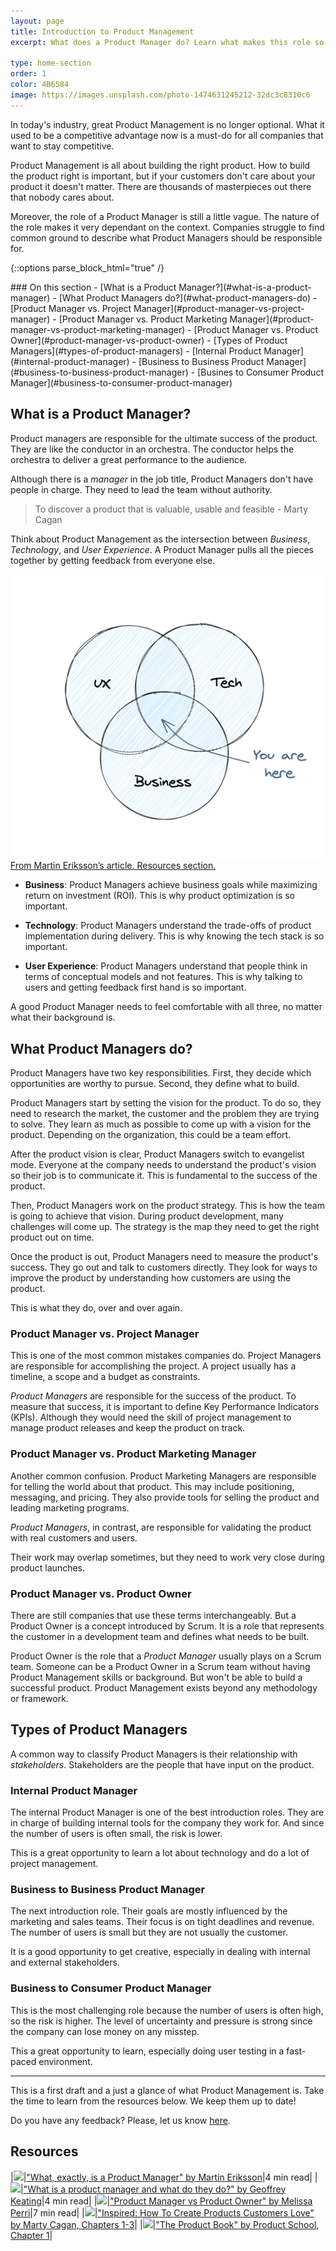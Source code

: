 ```yaml
---
layout: page
title: Introduction to Product Management
excerpt: What does a Product Manager do? Learn what makes this role so unique.

type: home-section
order: 1
color: 4B6584
image: https://images.unsplash.com/photo-1474631245212-32dc3c8310c6
---
```


In today's industry, great Product Management is no longer optional. What it used to be a competitive advantage now is a must-do for all companies that want to stay competitive.

Product Management is all about building the right product. How to build the product right is important, but if your customers don't care about your product it doesn't matter. There are thousands of masterpieces out there that nobody cares about.

Moreover, the role of a Product Manager is still a little vague. The nature of the role makes it very dependant on the context. Companies struggle to find common ground to describe what Product Managers should be responsible for.

{::options parse_block_html="true" /}
<div class="table-of-content">
### On this section
- [What is a Product Manager?](#what-is-a-product-manager)
- [What Product Managers do?](#what-product-managers-do)
	- [Product Manager vs. Project Manager](#product-manager-vs-project-manager)
	- [Product Manager vs. Product Marketing Manager](#product-manager-vs-product-marketing-manager)
	- [Product Manager vs. Product Owner](#product-manager-vs-product-owner)
- [Types of Product Managers](#types-of-product-managers)
  - [Internal Product Manager](#internal-product-manager)
  - [Business to Business Product Manager](#business-to-business-product-manager)
  - [Busines to Consumer Product Manager](#business-to-consumer-product-manager)
<!-- - [The Product Manager's DNA](#the-product-managers-DNA) -->

</div>

## What is a Product Manager?

Product managers are responsible for the ultimate success of the product. They are like the conductor in an orchestra. The conductor helps the orchestra to deliver a great performance to the audience.

Although there is a *manager* in the job title, Product Managers don't have people in charge. They need to lead the team without authority.

> To discover a product that is valuable, usable and feasible - Marty Cagan

Think about Product Management as the intersection between *Business*, *Technology*, and *User Experience*. A Product Manager pulls all the pieces together by getting feedback from everyone else.

![](images/what_is_a_product_manager.png "The intersection between business, technology, and user experience")
<span>[From Martin Eriksson’s article. Resources section.](#resources)</span>

* **Business**: Product Managers achieve business goals while maximizing return on investment (ROI). This is why product optimization is so important.

* **Technology**: Product Managers understand the trade-offs of product implementation during delivery. This is why knowing the tech stack is so important.

* **User Experience**: Product Managers understand that people think in terms of conceptual models and not features. This is why talking to users and getting feedback first hand is so important.

A good Product Manager needs to feel comfortable with all three, no matter what their background is.

## What Product Managers do?

Product Managers have two key responsibilities. First, they decide which opportunities are worthy to pursue. Second, they define what to build.

Product Managers start by setting the vision for the product. To do so, they need to research the market, the customer and the problem they are trying to solve. They learn as much as possible to come up with a vision for the product. Depending on the organization, this could be a team effort.

After the product vision is clear, Product Managers switch to evangelist mode. Everyone at the company needs to understand the product's vision so their job is to communicate it. This is fundamental to the success of the product.

Then, Product Managers work on the product strategy. This is how the team is going to achieve that vision. During product development, many challenges will come up. The strategy is the map they need to get the right product out on time.

Once the product is out, Product Managers need to measure the product's success. They go out and talk to customers directly. They look for ways to improve the product by understanding how customers are using the product.

This is what they do, over and over again.

### Product Manager vs. Project Manager

This is one of the most common mistakes companies do. Project Managers are responsible for accomplishing the project. A project usually has a timeline, a scope and a budget as constraints.

*Product Managers* are responsible for the success of the product. To measure that success, it is important to define Key Performance Indicators (KPIs). Although they would need the skill of project management to manage product releases and keep the product on track.

### Product Manager vs. Product Marketing Manager

Another common confusion. Product Marketing Managers are responsible for telling the world about that product. This may include positioning, messaging, and pricing. They also provide tools for selling the product and leading marketing programs.

*Product Managers*, in contrast, are responsible for validating the product with real customers and users.

Their work may overlap sometimes, but they need to work very close during product launches.

### Product Manager vs. Product Owner

There are still companies that use these terms interchangeably. But a Product Owner is a concept introduced by Scrum. It is a role that represents the customer in a development team and defines what needs to be built. 

Product Owner is the role that a *Product Manager* usually plays on a Scrum team. Someone can be a Product Owner in a Scrum team without having Product Management skills or background. But won't be able to build a successful product. Product Management exists beyond any methodology or framework.

## Types of Product Managers

A common way to classify Product Managers is their relationship with *stakeholders*. Stakeholders are the people that have input on the product.

### Internal Product Manager

The internal Product Manager is one of the best introduction roles.  They are in charge of building internal tools for the company they work for. And since the number of users is often small, the risk is lower.

This is a great opportunity to learn a lot about technology and do a lot of project management.

### Business to Business Product Manager

The next introduction role. Their goals are mostly influenced by the marketing and sales teams. Their focus is on tight deadlines and revenue. The number of users is small but they are not usually the customer.

It is a good opportunity to get creative, especially in dealing with internal and external stakeholders.

### Business to Consumer Product Manager

This is the most challenging role because the number of users is often high, so the risk is higher. The level of uncertainty and pressure is strong since the company can lose money on any misstep.

This a great opportunity to learn, especially doing user testing in a fast-paced environment.

---

This is a first draft and a just a glance of what Product Management is. Take the time to learn from the resources below. We keep them up to date!

Do you have any feedback? Please, let us know [here](https://forms.gle/8VSU94ehuD1EBGG46).

## Resources

|![](https://img.icons8.com/ios/50/000000/notepad.png)|["What, exactly, is a Product Manager" by Martin Eriksson](https://www.mindtheproduct.com/2011/10/what-exactly-is-a-product-manager/)|4 min read|
|![](https://img.icons8.com/ios/50/000000/notepad.png)|["What is a product manager and what do they do?" by Geoffrey Keating](https://www.intercom.com/blog/qa-what-does-a-product-manager-do/)|4 min read|
|![](https://img.icons8.com/ios/50/000000/notepad.png)|["Product Manager vs Product Owner" by Melissa Perri](https://medium.com/@melissaperri/product-manager-vs-product-owner-57ff829aa74d)|7 min read|
|![](https://img.icons8.com/ios/50/000000/book.png)|["Inspired: How To Create Products Customers Love" by Marty Cagan, Chapters 1-3](https://www.amazon.com/Inspired-Create-Products-Customers-Love/dp/0981690408/ref=sr_1_5)|
|![](https://img.icons8.com/ios/50/000000/book.png)|["The Product Book" by Product School, Chapter 1](https://www.productschool.com/the-product-book/)|